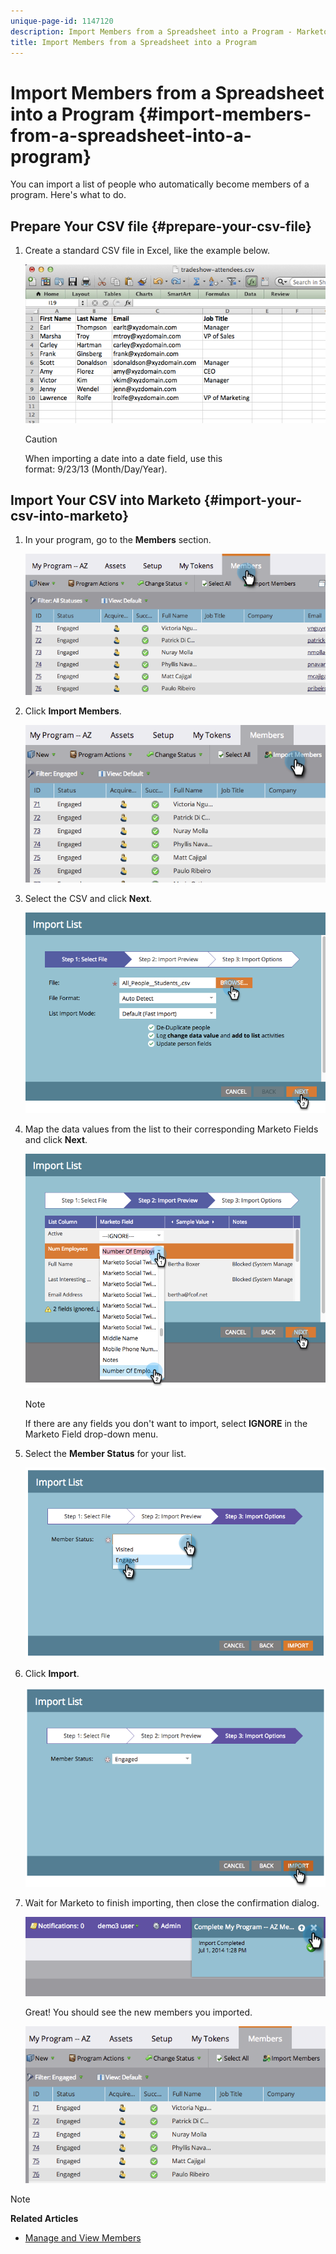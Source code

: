 ```yaml
---
unique-page-id: 1147120
description: Import Members from a Spreadsheet into a Program - Marketo Docs - Product Documentation
title: Import Members from a Spreadsheet into a Program
---
```


# Import Members from a Spreadsheet into a Program {#import-members-from-a-spreadsheet-into-a-program}

You can import a list of people who automatically become members of a program. Here's what to do.

## Prepare Your CSV file {#prepare-your-csv-file}

1. Create a standard CSV file in Excel, like the example below.

   ![](assets/image2014-9-18-14-3a33-3a4.png)

   >[!CAUTION]
   >
   >When importing a date into a date field, use this format:&nbsp;9/23/13&nbsp;(Month/Day/Year).

## Import Your CSV into Marketo {#import-your-csv-into-marketo}

1. In your program, go to the **Members**&nbsp;section.

   ![](assets/image2014-9-18-15-3a3-3a57.png)

1. Click **Import Members**.

   ![](assets/image2014-9-18-15-3a38-3a14.png)

1. Select the CSV and click **Next**.

   ![](assets/importlist1.png)

1. Map the data values from the list to their corresponding Marketo Fields and click **Next**.

   ![](assets/importlist12.png)

   >[!NOTE]
   >
   >If there are any fields you don't want to import, select&nbsp;**IGNORE**&nbsp;in the Marketo Field drop-down menu.

1. Select the **Member Status** for your list.

   ![](assets/image2014-9-18-15-3a41-3a32.png)

1. Click **Import**.

   ![](assets/image2014-9-18-15-3a44-3a19.png)

1. Wait for Marketo to finish importing, then close the confirmation dialog.

   ![](assets/image2014-9-18-15-3a44-3a37.png)

   Great! You should see the new members you imported.

   ![](assets/image2014-9-18-15-3a45-3a16.png)

>[!NOTE]
>
>**Related Articles**
>
>* [Manage and View Members](manage-and-view-members.md)
>

